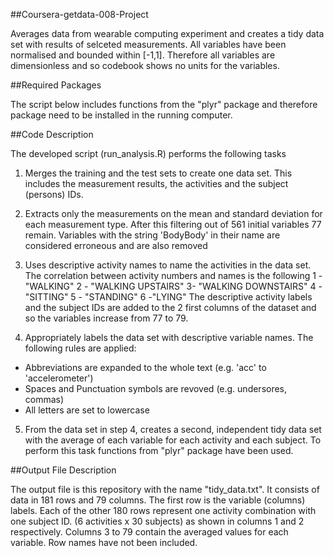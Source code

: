 ##Coursera-getdata-008-Project

Averages data from wearable computing experiment and creates a tidy data set with results of selceted measurements. All variables have been normalised and bounded within [-1,1]. Therefore all variables are dimensionless and so codebook shows no units for the variables.

##Required Packages

The script below includes functions from the "plyr" package and therefore package need to be installed in the running computer.

##Code Description

The developed script (run_analysis.R) performs the following tasks 

1) Merges the training and the test sets to create one data set. This includes the measurement results, the activities and the subject (persons) IDs. 

2) Extracts only the measurements on the mean and standard deviation for each measurement type. After this filtering out of 561 initial variables 77 remain. Variables with the string 'BodyBody' in their name are considered erroneous and are also removed 

3) Uses descriptive activity names to name the activities in the data set. The correlation between activity numbers and names is the following 1 - "WALKING" 2 - "WALKING UPSTAIRS" 3- "WALKING DOWNSTAIRS" 4 - "SITTING" 5 - "STANDING" 6 -"LYING" The descriptive activity labels and the subject IDs are added to the 2 first columns of the dataset and so the variables increase from 77 to 79. 

4) Appropriately labels the data set with descriptive variable names. The following rules are applied: 
- Abbreviations are expanded to the whole text (e.g. 'acc' to 'accelerometer') 
- Spaces and Punctuation symbols are revoved (e.g. undersores, commas) 
- All letters are set to lowercase 

5) From the data set in step 4, creates a second, independent tidy data set with the average of each variable for each activity and each subject. To perform this task functions from "plyr" package have been used. 

##Output File Description

The output file is this repository with the name "tidy_data.txt". It consists of data in 181 rows and 79 columns. The first row is the variable (columns) labels. Each of the other 180 rows represent one activity combination with one subject ID. (6 activities x 30 subjects) as shown in columns 1 and 2 respectively. Columns 3 to 79 contain the averaged values for each variable. Row names have not been included.
